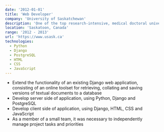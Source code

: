 ```yaml
---
date: '2012-01-01'
title: 'Web Developer'
company: 'University of Saskatchewan'
description: 'One of the top research-intensive, medical doctoral universities in Canada, and is home to world-leading research in areas of global importance, such as water and food security and infectious diseases.'
location: 'Saskatoon, Canada'
range: '2012 - 2013'
url: 'https://www.usask.ca'
technologies:
  - Python
  - Django
  - PostgreSQL
  - HTML
  - CSS
  - JavaScript
---
```


- Extend the functionality of an existing Django web application, consisting of an online toolset for retrieving, collating and saving versions of textual documents to a database
- Develop server side of application, using Python, Django and PostgreSQL
- Develop client side of application, using Django, HTML, CSS and JavaScript
- As a member of a small team, it was necessary to independently manage project tasks and priorities
